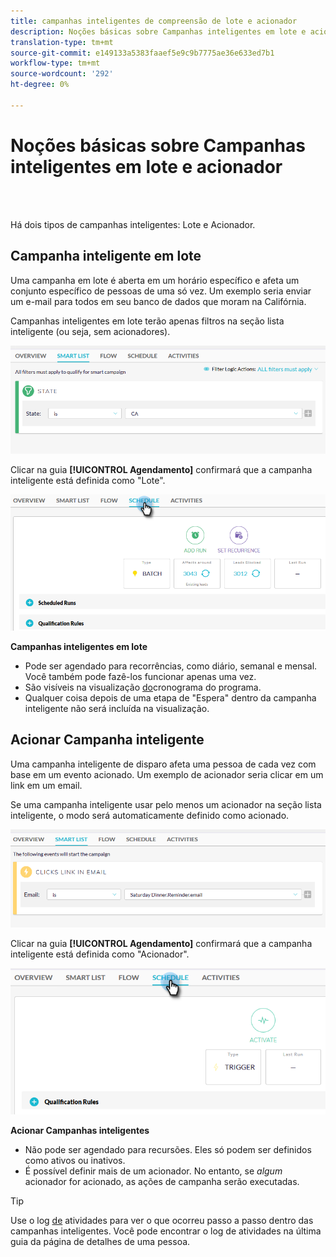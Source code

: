 ```yaml
---
title: campanhas inteligentes de compreensão de lote e acionador
description: Noções básicas sobre Campanhas inteligentes em lote e acionador
translation-type: tm+mt
source-git-commit: e149133a5383faaef5e9c9b7775ae36e633ed7b1
workflow-type: tm+mt
source-wordcount: '292'
ht-degree: 0%

---
```



# Noções básicas sobre Campanhas inteligentes em lote e acionador

<br> 

Há dois tipos de campanhas inteligentes: Lote e Acionador.

## Campanha inteligente em lote

Uma campanha em lote é aberta em um horário específico e afeta um conjunto específico de pessoas de uma só vez. Um exemplo seria enviar um e-mail para todos em seu banco de dados que moram na Califórnia.

Campanhas inteligentes em lote terão apenas filtros na seção lista inteligente (ou seja, sem acionadores).

![Imagem Um](/help/sky/assets/smart-campaigns/understanding-batch-and-trigger-smart-campaigns/understanding-batch-and-trigger-smart-campaigns-1.png)

Clicar na guia **[!UICONTROL Agendamento]** confirmará que a campanha inteligente está definida como &quot;Lote&quot;.

![Imagem dois](/help/sky/assets/smart-campaigns/understanding-batch-and-trigger-smart-campaigns/understanding-batch-and-trigger-smart-campaigns-2.png)

**Campanhas inteligentes em lote**

* Pode ser agendado para recorrências, como diário, semanal e mensal. Você também pode fazê-los funcionar apenas uma vez.
* São visíveis na visualização [do](https://docs.marketo.com/display/DOCS/Navigating+the+Program+Schedule+View)cronograma do programa.
* Qualquer coisa depois de uma etapa de &quot;Espera&quot; dentro da campanha inteligente não será incluída na visualização.

## Acionar Campanha inteligente

Uma campanha inteligente de disparo afeta uma pessoa de cada vez com base em um evento acionado. Um exemplo de acionador seria clicar em um link em um email.

Se uma campanha inteligente usar pelo menos um acionador na seção lista inteligente, o modo será automaticamente definido como acionado.

![Imagem Três](/help/sky/assets/smart-campaigns/understanding-batch-and-trigger-smart-campaigns/understanding-batch-and-trigger-smart-campaigns-3.png)

Clicar na guia **[!UICONTROL Agendamento]** confirmará que a campanha inteligente está definida como &quot;Acionador&quot;.

![Imagem quatro](/help/sky/assets/smart-campaigns/understanding-batch-and-trigger-smart-campaigns/understanding-batch-and-trigger-smart-campaigns-4.png)

**Acionar Campanhas inteligentes**

* Não pode ser agendado para recursões. Eles só podem ser definidos como ativos ou inativos.
* É possível definir mais de um acionador. No entanto, se _algum_ acionador for acionado, as ações de campanha serão executadas.

>[!TIP]
>
>Use o log [de](https://docs.marketo.com/display/DOCS/Locate+the+Activity+Log+for+a+Person) atividades para ver o que ocorreu passo a passo dentro das campanhas inteligentes. Você pode encontrar o log de atividades na última guia da página de detalhes de uma pessoa.
